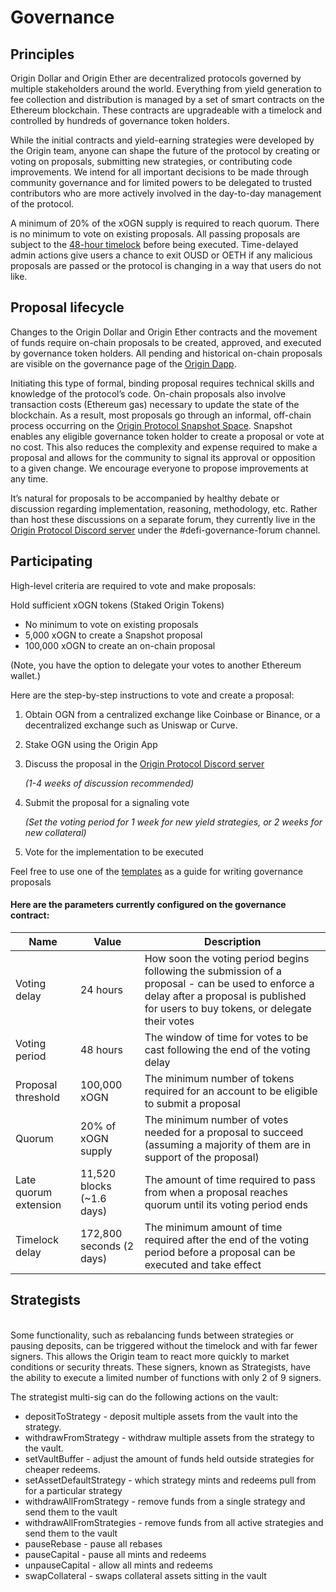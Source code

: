 # Governance

## **Principles**

Origin Dollar and Origin Ether are decentralized protocols governed by multiple stakeholders around the world. Everything from yield generation to fee collection and distribution is managed by a set of smart contracts on the Ethereum blockchain. These contracts are upgradeable with a timelock and controlled by hundreds of governance token holders.&#x20;

While the initial contracts and yield-earning strategies were developed by the Origin team, anyone can shape the future of the protocol by creating or voting on proposals, submitting new strategies, or contributing code improvements. We intend for all important decisions to be made through community governance and for limited powers to be delegated to trusted contributors who are more actively involved in the day-to-day management of the protocol. &#x20;

A minimum of 20% of the xOGN supply is required to reach quorum. There is no minimum to vote on existing proposals. All passing proposals are subject to the [48-hour timelock](https://docs.oeth.com/smart-contracts/api/timelock) before being executed. Time-delayed admin actions give users a chance to exit OUSD or OETH if any malicious proposals are passed or the protocol is changing in a way that users do not like.

## **Proposal lifecycle**

Changes to the Origin Dollar and Origin Ether contracts and the movement of funds require on-chain proposals to be created, approved, and executed by governance token holders. All pending and historical on-chain proposals are visible on the governance page of the [Origin Dapp](https://originprotocol.eth.limo).&#x20;

Initiating this type of formal, binding proposal requires technical skills and knowledge of the protocol’s code. On-chain proposals also involve transaction costs (Ethereum gas) necessary to update the state of the blockchain. As a result, most proposals go through an informal, off-chain process occurring on the [Origin Protocol Snapshot Space](https://snapshot.org/#/origingov.eth). Snapshot enables any eligible governance token holder to create a proposal or vote at no cost. This also reduces the complexity and expense required to make a proposal and allows for the community to signal its approval or opposition to a given change. We encourage everyone to propose improvements at any time.

It’s natural for proposals to be accompanied by healthy debate or discussion regarding implementation, reasoning, methodology, etc. Rather than host these discussions on a separate forum, they currently live in the [Origin Protocol Discord server](https://originprotocol.com/discord) under the #defi-governance-forum channel.

## **Participating**

High-level criteria are required to vote and make proposals:

Hold sufficient xOGN tokens (Staked Origin Tokens)

* No minimum to vote on existing proposals
* 5,000 xOGN to create a Snapshot proposal
* 100,000 xOGN to create an on-chain proposal

(Note, you have the option to delegate your votes to another Ethereum wallet.)

Here are the step-by-step instructions to vote and create a proposal:

1. Obtain OGN from a centralized exchange like Coinbase or Binance, or a decentralized exchange such as Uniswap or Curve.
2. Stake OGN using the Origin App
3.  Discuss the proposal in the [Origin Protocol Discord server](https://originprotocol.com/discord)

    _(1-4 weeks of discussion recommended)_
4.  Submit the proposal for a signaling vote

    _(Set the voting period for 1 week for new yield strategies, or 2 weeks for new collateral)_
5. Vote for the implementation to be executed&#x20;

Feel free to use one of the [templates](https://docs.oeth.com/guides/governance-templates) as a guide for writing governance proposals

#### Here are the parameters currently configured on the governance contract: <a href="#strategists" id="strategists"></a>

| Name                  | Value                      | Description                                                                                                                                                                              |
| --------------------- | -------------------------- | ---------------------------------------------------------------------------------------------------------------------------------------------------------------------------------------- |
| Voting delay          | 24 hours                   | How soon the voting period begins following the submission of a proposal - can be used to enforce a delay after a proposal is published for users to buy tokens, or delegate their votes |
| Voting period         | 48 hours                   | The window of time for votes to be cast following the end of the voting delay                                                                                                            |
| Proposal threshold    | 100,000 xOGN               | The minimum number of tokens required for an account to be eligible to submit a proposal                                                                                                 |
| Quorum                | 20% of xOGN supply         | The minimum number of votes needed for a proposal to succeed (assuming a majority of them are in support of the proposal)                                                                |
| Late quorum extension | 11,520 blocks (\~1.6 days) | The amount of time required to pass from when a proposal reaches quorum until its voting period ends                                                                                     |
| Timelock delay        | 172,800 seconds (2 days)   | The minimum amount of time required after the end of the voting period before a proposal can be executed and take effect                                                                 |

## Strategists

\
Some functionality, such as rebalancing funds between strategies or pausing deposits, can be triggered without the timelock and with far fewer signers. This allows the Origin team to react more quickly to market conditions or security threats. These signers, known as Strategists, have the ability to execute a limited number of functions with only 2 of 9 signers.

The strategist multi-sig can do the following actions on the vault:

* depositToStrategy - deposit multiple assets from the vault into the strategy.
* withdrawFromStrategy - withdraw multiple assets from the strategy to the vault.
* setVaultBuffer - adjust the amount of funds held outside strategies for cheaper redeems.
* setAssetDefaultStrategy - which strategy mints and redeems pull from for a particular strategy
* withdrawAllFromStrategy - remove funds from a single strategy and send them to the vault
* withdrawAllFromStrategies - remove funds from all active strategies and send them to the vault
* pauseRebase - pause all rebases
* pauseCapital - pause all mints and redeems
* unpauseCapital - allow all mints and redeems
* swapCollateral - swaps collateral assets sitting in the vault
